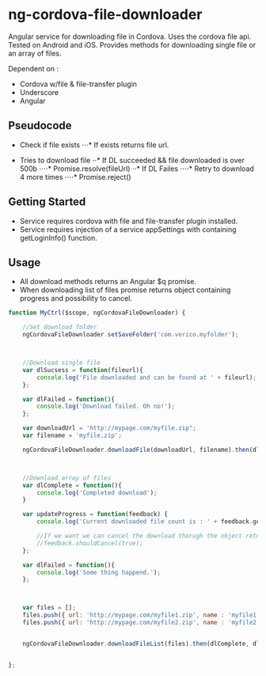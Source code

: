 ng-cordova-file-downloader
=================

Angular service for downloading file in Cordova. Uses the cordova file api. Tested on Android and iOS.
Provides methods for downloading single file or an array of files.

Dependent on :
* Cordova w/file & file-transfer plugin
* Underscore
* Angular

Pseudocode
---------------
* Check if file exists
⋅⋅⋅* If exists returns file url.

* Tries to download file
⋅⋅* If DL succeeded && file downloaded is over 500b
⋅⋅⋅⋅* Promise.resolve(fileUrl)
⋅⋅* If DL Failes
⋅⋅⋅⋅* Retry to download 4 more times
⋅⋅⋅⋅* Promise.reject()




Getting Started
---------------

* Service requires cordova with file and file-transfer plugin installed.
* Service requires injection of a service appSettings with containing getLoginInfo() function.



Usage
---------------

* All download methods returns an Angular $q promise.
* When downloading list of files promise returns object containing progress and possibility to cancel.



```javascript
function MyCtrl($scope, ngCordovaFileDownloader) {

    //Set download folder
    ngCordovaFileDownloader.setSaveFolder('com.verico.myfolder');



    //Download single file
    var dlSucsess = function(fileurl){
        console.log('File downloaded and can be found at ' + fileurl);
    };

    var dlFailed = function(){
        console.log('Download failed. Oh no!');
    };

    var downloadUrl = 'http://mypage.com/myfile.zip";
    var filename = 'myfile.zip';

    ngCordovaFileDownloader.downloadFile(downloadUrl, filename).then(dlSucsess,dlFailed);



    //Download array of files
    var dlComplete = function(){
        console.log('Completed download');
    }

    var updateProgress = function(feedback) {
        console.log('Current downloaded file count is : ' + feedback.getCount());

        //If we want we can cancel the download thorugh the object returned from notify
        //feedback.shouldCancel(true);
    };

    var dlFailed = function(){
        console.log('Some thing happend.');
    };



    var files = [];
    files.push({ url: 'http://mypage.com/myfile1.zip', name : 'myfile1.zip'  });
    files.push({ url: 'http://mypage.com/myfile2.zip', name : 'myfile2.zip'  });


    ngCordovaFileDownloader.downloadFileList(files).then(dlComplete, dlFailed, updateProgress);


};
```
